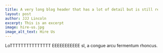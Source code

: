 ```yaml
---
title: A very long blog header that has a lot of detail but is still relevant
layout: post
author: JJJ Lincoln
excerpt: This is an excerpt
image: hire-us.jpg
image_alt_text: Hire Us
---
```


LoTTTTTTTTTTTTTTT
EEEEEEEEEEE
sl, a congue arcu fermentum rhoncus.
